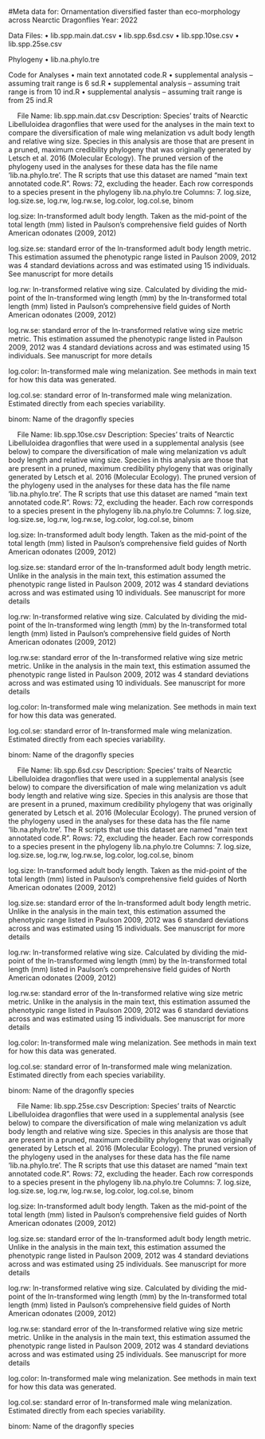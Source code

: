#Meta data for: Ornamentation diversified faster than eco-morphology across Nearctic Dragonflies
Year: 2022


Data Files: 
•	lib.spp.main.dat.csv
•	lib.spp.6sd.csv
•	lib.spp.10se.csv
•	lib.spp.25se.csv


Phylogeny
•	lib.na.phylo.tre


Code for Analyses
•	main text annotated code.R
•	supplemental analysis – assuming trait range is 6 sd.R
•	supplemental analysis – assuming trait range is from 10 ind.R
•	supplemental analysis – assuming trait range is from 25 ind.R

 
File Name: lib.spp.main.dat.csv
Description: Species’ traits of Nearctic Libelluloidea dragonflies that were used for the analyses in the main text to compare the diversification of male wing melanization vs adult body length and relative wing size. Species in this analysis are those that are present in a pruned, maximum credibility phylogeny that was originally generated by Letsch et al. 2016 (Molecular Ecology). The pruned version of the phylogeny used in the analyses for these data has the file name ‘lib.na.phylo.tre’. The R scripts that use this dataset are named “main text annotated code.R”. 
Rows: 72, excluding the header. Each row corresponds to a species present in the phylogeny lib.na.phylo.tre
Columns: 7. log.size, log.size.se, log.rw, log.rw.se, log.color, log.col.se, binom

log.size: ln-transformed adult body length. Taken as the mid-point of the total length (mm) listed in Paulson’s comprehensive field guides of North American odonates (2009, 2012) 

log.size.se: standard error of the ln-transformed adult body length metric. This estimation assumed the phenotypic range listed in Paulson 2009, 2012 was 4 standard deviations across and was estimated using 15 individuals. See manuscript for more details

log.rw: ln-transformed relative wing size. Calculated by dividing the mid-point of the ln-transformed wing length (mm) by the ln-transformed total length (mm) listed in Paulson’s comprehensive field guides of North American odonates (2009, 2012) 

log.rw.se: standard error of the ln-transformed relative wing size metric metric. This estimation assumed the phenotypic range listed in Paulson 2009, 2012 was 4 standard deviations across and was estimated using 15 individuals. See manuscript for more details

log.color: ln-transformed male wing melanization. See methods in main text for how this data was generated. 

log.col.se: standard error of ln-transformed male wing melanization. Estimated directly from each species variability. 

binom: Name of the dragonfly species




 
File Name: lib.spp.10se.csv
Description: Species’ traits of Nearctic Libelluloidea dragonflies that were used in a supplemental analysis (see below) to compare the diversification of male wing melanization vs adult body length and relative wing size. Species in this analysis are those that are present in a pruned, maximum credibility phylogeny that was originally generated by Letsch et al. 2016 (Molecular Ecology). The pruned version of the phylogeny used in the analyses for these data has the file name ‘lib.na.phylo.tre’. The R scripts that use this dataset are named “main text annotated code.R”. 
Rows: 72, excluding the header. Each row corresponds to a species present in the phylogeny lib.na.phylo.tre
Columns: 7. log.size, log.size.se, log.rw, log.rw.se, log.color, log.col.se, binom

log.size: ln-transformed adult body length. Taken as the mid-point of the total length (mm) listed in Paulson’s comprehensive field guides of North American odonates (2009, 2012) 

log.size.se: standard error of the ln-transformed adult body length metric. Unlike in the analysis in the main text, this estimation assumed the phenotypic range listed in Paulson 2009, 2012 was 4 standard deviations across and was estimated using 10 individuals. See manuscript for more details

log.rw: ln-transformed relative wing size. Calculated by dividing the mid-point of the ln-transformed wing length (mm) by the ln-transformed total length (mm) listed in Paulson’s comprehensive field guides of North American odonates (2009, 2012) 

log.rw.se: standard error of the ln-transformed relative wing size metric metric. Unlike in the analysis in the main text, this estimation assumed the phenotypic range listed in Paulson 2009, 2012 was 4 standard deviations across and was estimated using 10 individuals. See manuscript for more details

log.color: ln-transformed male wing melanization. See methods in main text for how this data was generated. 

log.col.se: standard error of ln-transformed male wing melanization. Estimated directly from each species variability. 

binom: Name of the dragonfly species


 
File Name: lib.spp.6sd.csv
Description: Species’ traits of Nearctic Libelluloidea dragonflies that were used in a supplemental analysis (see below) to compare the diversification of male wing melanization vs adult body length and relative wing size. Species in this analysis are those that are present in a pruned, maximum credibility phylogeny that was originally generated by Letsch et al. 2016 (Molecular Ecology). The pruned version of the phylogeny used in the analyses for these data has the file name ‘lib.na.phylo.tre’. The R scripts that use this dataset are named “main text annotated code.R”. 
Rows: 72, excluding the header. Each row corresponds to a species present in the phylogeny lib.na.phylo.tre
Columns: 7. log.size, log.size.se, log.rw, log.rw.se, log.color, log.col.se, binom

log.size: ln-transformed adult body length. Taken as the mid-point of the total length (mm) listed in Paulson’s comprehensive field guides of North American odonates (2009, 2012) 

log.size.se: standard error of the ln-transformed adult body length metric. Unlike in the analysis in the main text, this estimation assumed the phenotypic range listed in Paulson 2009, 2012 was 6 standard deviations across and was estimated using 15 individuals. See manuscript for more details

log.rw: ln-transformed relative wing size. Calculated by dividing the mid-point of the ln-transformed wing length (mm) by the ln-transformed total length (mm) listed in Paulson’s comprehensive field guides of North American odonates (2009, 2012) 

log.rw.se: standard error of the ln-transformed relative wing size metric metric. Unlike in the analysis in the main text, this estimation assumed the phenotypic range listed in Paulson 2009, 2012 was 6 standard deviations across and was estimated using 15 individuals. See manuscript for more details

log.color: ln-transformed male wing melanization. See methods in main text for how this data was generated. 

log.col.se: standard error of ln-transformed male wing melanization. Estimated directly from each species variability. 

binom: Name of the dragonfly species

 
File Name: lib.spp.25se.csv
Description: Species’ traits of Nearctic Libelluloidea dragonflies that were used in a supplemental analysis (see below) to compare the diversification of male wing melanization vs adult body length and relative wing size. Species in this analysis are those that are present in a pruned, maximum credibility phylogeny that was originally generated by Letsch et al. 2016 (Molecular Ecology). The pruned version of the phylogeny used in the analyses for these data has the file name ‘lib.na.phylo.tre’. The R scripts that use this dataset are named “main text annotated code.R”. 
Rows: 72, excluding the header. Each row corresponds to a species present in the phylogeny lib.na.phylo.tre
Columns: 7. log.size, log.size.se, log.rw, log.rw.se, log.color, log.col.se, binom

log.size: ln-transformed adult body length. Taken as the mid-point of the total length (mm) listed in Paulson’s comprehensive field guides of North American odonates (2009, 2012) 

log.size.se: standard error of the ln-transformed adult body length metric. Unlike in the analysis in the main text, this estimation assumed the phenotypic range listed in Paulson 2009, 2012 was 4 standard deviations across and was estimated using 25 individuals. See manuscript for more details

log.rw: ln-transformed relative wing size. Calculated by dividing the mid-point of the ln-transformed wing length (mm) by the ln-transformed total length (mm) listed in Paulson’s comprehensive field guides of North American odonates (2009, 2012) 

log.rw.se: standard error of the ln-transformed relative wing size metric metric. Unlike in the analysis in the main text, this estimation assumed the phenotypic range listed in Paulson 2009, 2012 was 4 standard deviations across and was estimated using 25 individuals. See manuscript for more details

log.color: ln-transformed male wing melanization. See methods in main text for how this data was generated. 

log.col.se: standard error of ln-transformed male wing melanization. Estimated directly from each species variability. 

binom: Name of the dragonfly species
